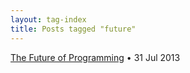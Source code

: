 ```yaml
---
layout: tag-index
title: Posts tagged "future"
---
```

<dl>
  <dt>
    <a href="/2013/07/31/the-future-of-programming/">The Future of Programming</a>
    <span class="post-date">&bull; 31 Jul 2013</span>
  </dt>
</dd>
